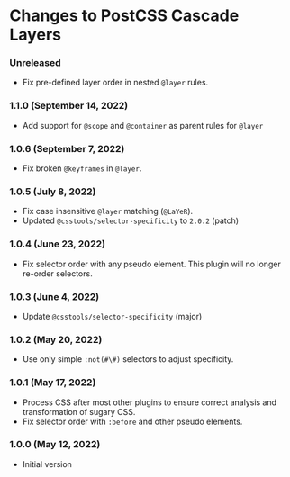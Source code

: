 # Changes to PostCSS Cascade Layers

### Unreleased

- Fix pre-defined layer order in nested `@layer` rules.

### 1.1.0 (September 14, 2022)

- Add support for `@scope` and `@container` as parent rules for `@layer`

### 1.0.6 (September 7, 2022)

- Fix broken `@keyframes` in `@layer`.

### 1.0.5 (July 8, 2022)

- Fix case insensitive `@layer` matching (`@LaYeR`).
- Updated `@csstools/selector-specificity` to `2.0.2` (patch)

### 1.0.4 (June 23, 2022)

- Fix selector order with any pseudo element. This plugin will no longer re-order selectors.

### 1.0.3 (June 4, 2022)

- Update `@csstools/selector-specificity` (major)

### 1.0.2 (May 20, 2022)

- Use only simple `:not(#\#)` selectors to adjust specificity.

### 1.0.1 (May 17, 2022)

- Process CSS after most other plugins to ensure correct analysis and transformation of sugary CSS.
- Fix selector order with `:before` and other pseudo elements.

### 1.0.0 (May 12, 2022)

- Initial version
